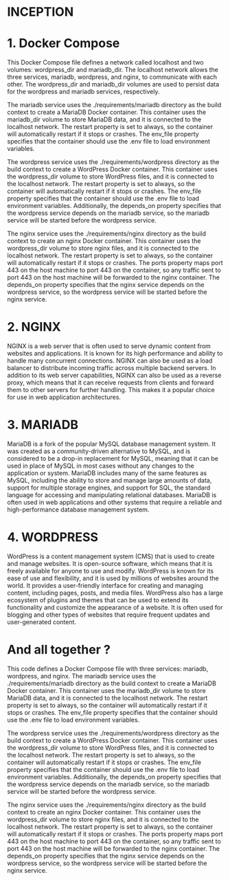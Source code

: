 # INCEPTION

# 1. Docker Compose

This Docker Compose file defines a network called localhost and two volumes: wordpress_dir and mariadb_dir. The localhost network allows the three services, mariadb, wordpress, and nginx, to communicate with each other. The wordpress_dir and mariadb_dir volumes are used to persist data for the wordpress and mariadb services, respectively.

The mariadb service uses the ./requirements/mariadb directory as the build context to create a MariaDB Docker container. This container uses the mariadb_dir volume to store MariaDB data, and it is connected to the localhost network. The restart property is set to always, so the container will automatically restart if it stops or crashes. The env_file property specifies that the container should use the .env file to load environment variables.

The wordpress service uses the ./requirements/wordpress directory as the build context to create a WordPress Docker container. This container uses the wordpress_dir volume to store WordPress files, and it is connected to the localhost network. The restart property is set to always, so the container will automatically restart if it stops or crashes. The env_file property specifies that the container should use the .env file to load environment variables. Additionally, the depends_on property specifies that the wordpress service depends on the mariadb service, so the mariadb service will be started before the wordpress service.

The nginx service uses the ./requirements/nginx directory as the build context to create an nginx Docker container. This container uses the wordpress_dir volume to store nginx files, and it is connected to the localhost network. The restart property is set to always, so the container will automatically restart if it stops or crashes. The ports property maps port 443 on the host machine to port 443 on the container, so any traffic sent to port 443 on the host machine will be forwarded to the nginx container. The depends_on property specifies that the nginx service depends on the wordpress service, so the wordpress service will be started before the nginx service.

# 2. NGINX

NGINX is a web server that is often used to serve dynamic content from websites and applications. It is known for its high performance and ability to handle many concurrent connections. NGINX can also be used as a load balancer to distribute incoming traffic across multiple backend servers. In addition to its web server capabilities, NGINX can also be used as a reverse proxy, which means that it can receive requests from clients and forward them to other servers for further handling. This makes it a popular choice for use in web application architectures.


# 3. MARIADB

MariaDB is a fork of the popular MySQL database management system. It was created as a community-driven alternative to MySQL, and is considered to be a drop-in replacement for MySQL, meaning that it can be used in place of MySQL in most cases without any changes to the application or system. MariaDB includes many of the same features as MySQL, including the ability to store and manage large amounts of data, support for multiple storage engines, and support for SQL, the standard language for accessing and manipulating relational databases. MariaDB is often used in web applications and other systems that require a reliable and high-performance database management system.

# 4. WORDPRESS

WordPress is a content management system (CMS) that is used to create and manage websites. It is open-source software, which means that it is freely available for anyone to use and modify. WordPress is known for its ease of use and flexibility, and it is used by millions of websites around the world. It provides a user-friendly interface for creating and managing content, including pages, posts, and media files. WordPress also has a large ecosystem of plugins and themes that can be used to extend its functionality and customize the appearance of a website. It is often used for blogging and other types of websites that require frequent updates and user-generated content.

# And all together ?

This code defines a Docker Compose file with three services: mariadb, wordpress, and nginx. The mariadb service uses the ./requirements/mariadb directory as the build context to create a MariaDB Docker container. This container uses the mariadb_dir volume to store MariaDB data, and it is connected to the localhost network. The restart property is set to always, so the container will automatically restart if it stops or crashes. The env_file property specifies that the container should use the .env file to load environment variables.

The wordpress service uses the ./requirements/wordpress directory as the build context to create a WordPress Docker container. This container uses the wordpress_dir volume to store WordPress files, and it is connected to the localhost network. The restart property is set to always, so the container will automatically restart if it stops or crashes. The env_file property specifies that the container should use the .env file to load environment variables. Additionally, the depends_on property specifies that the wordpress service depends on the mariadb service, so the mariadb service will be started before the wordpress service.

The nginx service uses the ./requirements/nginx directory as the build context to create an nginx Docker container. This container uses the wordpress_dir volume to store nginx files, and it is connected to the localhost network. The restart property is set to always, so the container will automatically restart if it stops or crashes. The ports property maps port 443 on the host machine to port 443 on the container, so any traffic sent to port 443 on the host machine will be forwarded to the nginx container. The depends_on property specifies that the nginx service depends on the wordpress service, so the wordpress service will be started before the nginx service.

